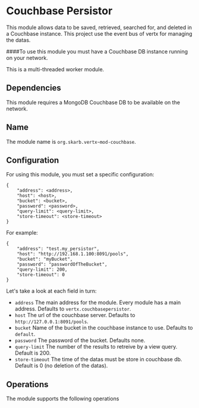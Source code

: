 # Couchbase Persistor

This module allows data to be saved, retrieved, searched for, and deleted in a Couchbase instance. This project use the  event bus of vertx for managing the datas.  

####To use this module you must have a Couchbase DB instance running on your network.

This is a multi-threaded worker module.

## Dependencies

This module requires a MongoDB Couchbase DB to be available on the network.

## Name

The module name is `org.skarb.vertx~mod-couchbase`.

## Configuration
For using this module, you must set a specific configuration:

    {
        "address": <address>,
        "host": <host>,
        "bucket": <bucket>,
        "password": <password>,
        "query-limit": <query-limit>,
        "store-timeout": <store-timeout>
    }
    
For example:

    {
        "address": "test.my_persistor",
        "host": "http://192.168.1.100:8091/pools",
        "bucket": "myBucket",
        "password": "passwordOfTheBucket",
        "query-limit": 200,
        "store-timeout": 0
    }
    
Let's take a look at each field in turn:

* `address` The main address for the module. Every module has a main address. Defaults to `vertx.couchbasepersistor`.
* `host` The url of the couchbase server. Defaults to `http://127.0.0.1:8091/pools`.
* `bucket` Name of the bucket in the couchbase instance to use. Defaults to `default`.
* `password` The password of the bucket. Defaults none.
* `query-limit` The number of the results to retreive by a view query. Default is 200.
* `store-timeout` The time of the datas must be store in couchbase db. Default is 0 (no deletion of the datas).

## Operations

The module supports the following operations

